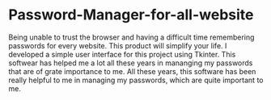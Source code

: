 # Password-Manager-for-all-website
Being unable to trust the browser and having a difficult time remembering passwords for every website. This product will simplify your life.
I developed a simple user interface for this project using Tkinter.
This softwear has helped me a lot all these years in mananging my passwords that are of grate importance to me.
All these years, this software has been really helpful to me in managing my passwords, which are quite important to me.
